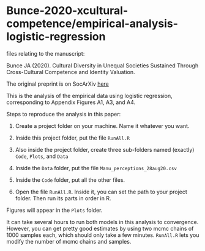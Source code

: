 # Bunce-2020-xcultural-competence/empirical-analysis-logistic-regression
files relating to the manuscript:

Bunce JA (2020). Cultural Diversity in Unequal Societies Sustained Through Cross-Cultural Competence and Identity Valuation.

The original preprint is on SocArXiv [here](https://osf.io/preprints/socarxiv/bwtvu/)

This is the analysis of the empirical data using logistic regression, corresponding to Appendix Figures A1, A3, and A4.


Steps to reproduce the analysis in this paper:

1) Create a project folder on your machine. Name it whatever you want.

2) Inside this project folder, put the file ``RunAll.R``

3) Also inside the project folder, create three sub-folders named (exactly) ``Code``, ``Plots``, and ``Data``

4) Inside the ``Data`` folder, put the file ``Manu_perceptions_28aug20.csv``

5) Inside the ``Code`` folder, put all the other files.

6) Open the file ``RunAll.R``. Inside it, you can set the path to your project folder. Then run its parts in order in R.

Figures will appear in the ``Plots`` folder.

It can take several hours to run both models in this analysis to convergence. However, you can get pretty good estimates by using two mcmc chains of 1000 samples each, which should only take a few minutes. ``RunAll.R`` lets you modify the number of mcmc chains and samples. 

